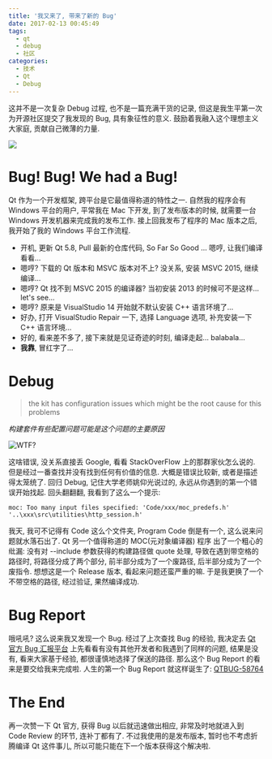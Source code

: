 ```yaml
---
title: '我又来了, 带来了新的 Bug'
date: 2017-02-13 00:45:49
tags:
  - qt
  - debug
  - 社区
categories:
  - 技术
  - Qt
  - Debug
---
```


这并不是一次复杂 Debug 过程, 也不是一篇充满干货的记录, 但这是我生平第一次为开源社区提交了我发现的 Bug, 具有象征性的意义. 鼓励着我融入这个理想主义大家庭, 贡献自己微薄的力量.

<!--more-->
![](title_bg.jpg)

# Bug! Bug! We had a Bug!
Qt 作为一个开发框架, 跨平台是它最值得称道的特性之一. 自然我的程序会有 Windows 平台的用户, 平常我在 Mac 下开发, 到了发布版本的时候, 就需要一台 Windows 开发机器来完成我的发布工作. 接上回我发布了程序的 Mac 版本之后, 我开始了我的 Windows 平台工作流程.

- 开机, 更新 Qt 5.8, Pull 最新的仓库代码, So Far So Good ... 嗯哼, 让我们编译看看...
- 嗯哼? 下载的 Qt 版本和 MSVC 版本对不上? 没关系, 安装 MSVC 2015, 继续编译...
- 嗯哼? Qt 找不到 MSVC 2015 的编译器? 当初安装 2013 的时候可不是这样... let's see...
- 嗯哼? 原来是 VisualStudio 14 开始就不默认安装 C++ 语言环境了...
- 好办, 打开 VisualStudio Repair 一下, 选择 Language 选项, 补充安装一下 C++ 语言环境...
- 好的, 看来差不多了, 接下来就是见证奇迹的时刻, 编译走起... balabala...
- **我靠**, 冒红字了...

# Debug
> the kit has configuration issues which might be the root cause for this problems

*构建套件有些配置问题可能是这个问题的主要原因*

![WTF?](黑人问号脸.jpg)

这啥错误, 没关系直接丢 Google, 看看 StackOverFlow 上的那群家伙怎么说的. 但是经过一番查找并没有找到任何有价值的信息. 大概是错误比较新, 或者是描述得太笼统了. 
回归 Debug, 记住大学老师姚仰光说过的, 永远从你遇到的第一个错误开始找起. 回头翻翻翻, 我看到了这么一个提示:
```
moc: Too many input files specified: 'Code/xxx/moc_predefs.h' '..\xxx\src\utilities\http_session.h'
```
我天, 我可不记得有 Code 这么个文件夹, Program Code 倒是有一个, 这么说来问题就水落石出了. Qt 另一个值得称道的 MOC(元对象编译器) 程序 出了一个粗心的纰漏: 没有对 --include 参数获得的构建路径做 quote 处理, 导致在遇到带空格的路径时, 将路径分成了两个部分, 前半部分成为了一个废路径, 后半部分成为了一个废指令. 想想这是一个 Release 版本, 看起来问题还蛮严重的嘛. 
于是我更换了一个不带空格的路径, 经过验证, 果然编译成功.

# Bug Report
哦吼吼? 这么说来我又发现一个 Bug.
经过了上次查找 Bug 的经验, 我决定去 [Qt 官方 Bug 汇报平台](https://bugreports.qt.io) 上先看看有没有其他开发者和我遇到了同样的问题, 结果是没有, 看来大家基于经验, 都很谨慎地选择了保送的路径. 那么这个 Bug Report 的看来是要交给我来完成啦.
人生的第一个 Bug Report 就这样诞生了: [QTBUG-58764](https://bugreports.qt.io/browse/QTBUG-58764)

# The End
再一次赞一下 Qt 官方, 获得 Bug 以后就迅速做出相应, 非常及时地就进入到 Code Review 的环节, 连补丁都有了. 不过我使用的是发布版本, 暂时也不考虑折腾编译 Qt 这件事儿, 所以可能只能在下一个版本获得这个解决啦.


